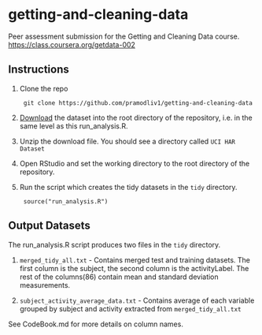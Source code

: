 getting-and-cleaning-data
=========================

Peer assessment submission for the Getting and Cleaning Data course. https://class.coursera.org/getdata-002

Instructions
------------------------

1. Clone the repo

        git clone https://github.com/pramodliv1/getting-and-cleaning-data 
        



2. [Download](https://d396qusza40orc.cloudfront.net/getdata%2Fprojectfiles%2FUCI%20HAR%20Dataset.zip) the dataset into the root directory of the repository, i.e. in the same level as this run_analysis.R.

3. Unzip the download file. You should see a directory called `UCI HAR Dataset`

4. Open RStudio and set the working directory to the root directory of the repository.

5. Run the script which creates the tidy datasets in the `tidy` directory. 

        source("run_analysis.R")


Output Datasets
-----------------
The run_analysis.R script produces two files in the `tidy` directory. 

1. `merged_tidy_all.txt` - Contains merged test and training datasets. The first column is the subject, the second column is the activityLabel. The rest of the columns(86) contain mean and standard deviation measurements.

2. `subject_activity_average_data.txt` - Contains average of each variable grouped by subject and activity extracted from `merged_tidy_all.txt`

See CodeBook.md for more details on column names.

